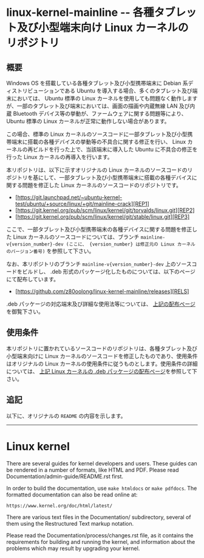 # linux-kernel-mainline -- 各種タブレット及び小型端末向け Linux カーネルのリポジトリ

## 概要

Windows OS を搭載している各種タブレット及び小型携帯端末に Debian 系ディストリビューションである Ubuntu を導入する場合、多くのタブレット及び端末においては、 Ubuntu 標準の Linux カーネルを使用しても問題なく動作しますが、一部のタブレット及び端末においては、画面の描画や内蔵無線 LAN 及び内蔵 Bluetooth デバイス等の挙動が、ファームウェアに関する問題等により、 Ubuntu 標準の Linux カーネルが正常に動作しない場合があります。

この場合、標準の Linux カーネルのソースコードに一部タブレット及び小型携帯端末に搭載の各種デバイスの挙動等の不具合に関する修正を行い、 Linux カーネルの再ビルドを行った上で、当該端末に導入した Ubuntu に不具合の修正を行った Linux カーネルの再導入を行います。

本リポジトリは、以下に示すオリジナルの Linux カーネルのソースコードのリポジトリを基にして、一部タブレット及び小型携帯端末に搭載の各種デバイスに関する問題を修正した Linux カーネルのソースコードのリポジトリです。

- [https://git.launchpad.net/~ubuntu-kernel-test/ubuntu/+source/linux/+git/mainline-crack][REP1]
- [https://git.kernel.org/pub/scm/linux/kernel/git/torvalds/linux.git][REP2]
- [https://git.kernel.org/pub/scm/linux/kernel/git/stable/linux.git][REP3]

ここで、一部タブレット及び小型携帯端末の各種デバイスに関する問題を修正した Linux カーネルのソースコードについては、ブランチ ```mainline-v{version_number}-dev (ここに、 {version_number} は修正元の Linux カーネルのバージョン番号)``` を参照して下さい。

なお、本リポジトリのブランチ ```mainline-v{version_number}-dev``` 上のソースコードをビルドし、 .deb 形式のパッケージ化したものについては、以下のページにて配布しています。

- [https://github.com/z80oolong/linux-kernel-mainline/releases][RELS]

.deb パッケージの対応端末及び詳細な使用法等については、 [上記の配布ページ][RELS]を御覧下さい。

## 使用条件

本リポジトリに置かれているソースコードのリポジトリは、各種タブレット及び小型端末向けに Linux カーネルのソースコードを修正したものであり、使用条件はオリジナルの Linux カーネルの使用条件に従うものとします。使用条件の詳細については、 [上記 Linux カーネルの .deb パッケージの配布ページ][RELS]を参照して下さい。

<!-- リンク一覧 -->

[PORT]:https://www.kingjim.co.jp/sp/portabook/xmc10/
[REP1]:https://git.launchpad.net/~ubuntu-kernel-test/ubuntu/+source/linux/+git/mainline-crack
[REP2]:https://git.kernel.org/pub/scm/linux/kernel/git/torvalds/linux.git
[REP3]:https://git.kernel.org/pub/scm/linux/kernel/git/stable/linux.git
[RELS]:https://github.com/z80oolong/linux-kernel-mainline/releases

## 追記

以下に、オリジナルの ```README``` の内容を示します。

----

Linux kernel
============

There are several guides for kernel developers and users. These guides can
be rendered in a number of formats, like HTML and PDF. Please read
Documentation/admin-guide/README.rst first.

In order to build the documentation, use ``make htmldocs`` or
``make pdfdocs``.  The formatted documentation can also be read online at:

    https://www.kernel.org/doc/html/latest/

There are various text files in the Documentation/ subdirectory,
several of them using the Restructured Text markup notation.

Please read the Documentation/process/changes.rst file, as it contains the
requirements for building and running the kernel, and information about
the problems which may result by upgrading your kernel.
